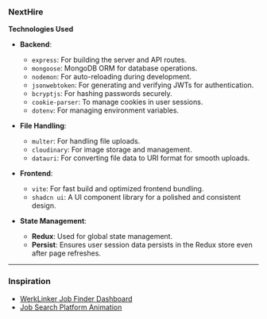 ### **NextHire**


**Technologies Used**

- **Backend**: 
  - `express`: For building the server and API routes.
  - `mongoose`: MongoDB ORM for database operations.
  - `nodemon`: For auto-reloading during development.
  - `jsonwebtoken`: For generating and verifying JWTs for authentication.
  - `bcryptjs`: For hashing passwords securely.
  - `cookie-parser`: To manage cookies in user sessions.
  - `dotenv`: For managing environment variables.

- **File Handling**:
  - `multer`: For handling file uploads.
  - `cloudinary`: For image storage and management.
  - `datauri`: For converting file data to URI format for smooth uploads.

- **Frontend**:
  - `vite`: For fast build and optimized frontend bundling.
  - `shadcn ui`: A UI component library for a polished and consistent design.

- **State Management**:
  - **Redux**: Used for global state management.
  - **Persist**: Ensures user session data persists in the Redux store even after page refreshes.

---

### Inspiration

- [WerkLinker Job Finder Dashboard](https://dribbble.com/shots/22771729-WerkLinker-Job-Finder-Dashboard)
- [Job Search Platform Animation](https://dribbble.com/shots/21844448-Job-Search-Platform-animation)
